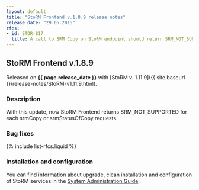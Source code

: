 ```yaml
---
layout: default
title: "StoRM Frontend v.1.8.9 release notes"
release_date: "29.05.2015"
rfcs:
- id: STOR-817
  title: A call to SRM Copy on StoRM endpoint should return SRM_NOT_SUPPORTED
---
```


## StoRM Frontend v.1.8.9

Released on **{{ page.release_date }}** with [StoRM v. 1.11.9]({{ site.baseurl }}/release-notes/StoRM-v1.11.9.html).

### Description

With this update, now StoRM Frontend returns SRM\_NOT\_SUPPORTED for each srmCopy or srmStatusOfCopy requests.

### Bug fixes

{% include list-rfcs.liquid %}

### Installation and configuration

You can find information about upgrade, clean installation and configuration of
StoRM services in the [System Administration Guide][storm-sysadmin-guide].


[storm-sysadmin-guide]: {{site.baseurl}}/documentation/sysadmin-guide/1.11.9
